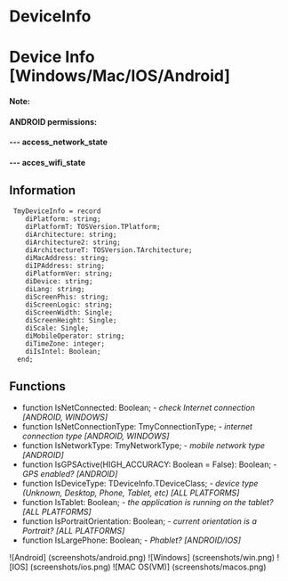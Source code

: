 # DeviceInfo
# Device Info [Windows/Mac/IOS/Android]

#### Note:
#### ANDROID permissions:
####  --- access_network_state
####  --- acces_wifi_state

## Information
```
 TmyDeviceInfo = record
    diPlatform: string;
    diPlatformT: TOSVersion.TPlatform;
    diArchitecture: string;
    diArchitecture2: string;
    diArchitectureT: TOSVersion.TArchitecture;
    diMacAddress: string;
    diIPAddress: string;
    diPlatformVer: string;
    diDevice: string;
    diLang: string;
    diScreenPhis: string;
    diScreenLogic: string;
    diScreenWidth: Single;
    diScreenHeight: Single;
    diScale: Single;
    diMobileOperator: string;
    diTimeZone: integer;
    diIsIntel: Boolean;
  end;
```

## Functions
* function IsNetConnected: Boolean; - _check Internet connection [ANDROID, WINDOWS]_
* function IsNetConnectionType: TmyConnectionType; - _internet connection type [ANDROID, WINDOWS]_
* function IsNetworkType: TmyNetworkType; - _mobile network type [ANDROID]_
* function IsGPSActive(HIGH_ACCURACY: Boolean = False): Boolean; - _GPS enabled? [ANDROID]_
* function IsDeviceType: TDeviceInfo.TDeviceClass; - _device type (Unknown, Desktop, Phone, Tablet, etc) [ALL PLATFORMS]_
* function IsTablet: Boolean; - _the application is running on the tablet? [ALL PLATFORMS]_
* function IsPortraitOrientation: Boolean; - _current orientation is a Portrait? [ALL PLATFORMS]_
* function IsLargePhone: Boolean; - _Phablet? [ANDROID/IOS]_

![Android] (screenshots/android.png) ![Windows] (screenshots/win.png)
![IOS] (screenshots/ios.png) ![MAC OS(VM)] (screenshots/macos.png)

